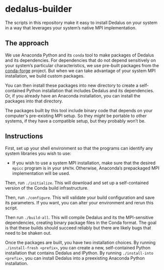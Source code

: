 # dedalus-builder

The scripts in this repository make it easy to install Dedalus on your system
in a way that leverages your system’s native MPI implementation.

## The approach

We use Anaconda Python and its `conda` tool to make packages of Dedalus and
its dependencies. For dependencies that do not depend sensitively on your
system’s particular characteristics, we use pre-built packages from the
[conda-forge](https://conda-forge.org/) project. But when we can take
advantage of your system MPI installation, we build custom packages.

You can then install these packages into new directory to create a
self-contained Python installation that includes Dedalus and its dependencies.
Or, if you already have an Anaconda installation, you can install the packages
into that directory.

The packages built by this tool include binary code that depends on your
computer's pre-existing MPI setup. So they *might* be portable to other
systems, if they have a compatible setup, but they probably won’t be.

## Instructions

First, set up your shell environment so that the programs can identify any
system libraries you wish to use:

- If you wish to use a system MPI installation, make sure that the desired
  `mpicc` program is in your `$PATH`. Otherwise, Anaconda’s prepackaged
  MPI implementation will be used.

Then, run `./initialize`. This will download and set up a self-contained
version of the Conda build infrastructure.

Then, run `./configure`. This will validate your build configuration and save
its parameters. If you want, you can alter your environment and rerun this
script.

Then run `./build-all`. This will compile Dedalus and its the MPI-sensitive
dependencies, creating binary package files in the Conda format. The goal is
that these builds should succeed reliably but there are likely bugs that
need to be shaken out.

Once the packages are built, you have two installation choices. By running
`./install-fresh <prefix>`, you can create a new, self-contained Python
installation that contains Dedalus and IPython. By running `./install-into
<prefix>`, you can install Dedalus into a preexisting Anaconda Python
installation.
